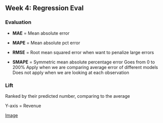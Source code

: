 
## Week 4: Regression Eval

### Evaluation
- **MAE** = Mean absolute error
- **MAPE** = Mean absolute pct error
- **RMSE** = Root mean squared error
  when want to penalize large errors

- **SMAPE** = Symmetric mean absolute percentage error
  Goes from 0 to 200% 
  Apply when we are comparing average error of different models 
  Does not apply when we are looking at each observation

### Lift

Ranked by their predicted number, comparing to the average

Y-axis = Revenue 

[Image](https://i.imgur.com/np7zERs.png)
